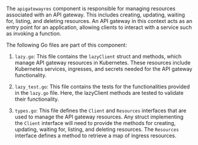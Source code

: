 The `apigatewayres` component is responsible for managing resources associated with an API gateway. This includes creating, updating, waiting for, listing, and deleting resources. An API gateway in this context acts as an entry point for an application, allowing clients to interact with a service such as invoking a function.

The following Go files are part of this component:

1. `lazy.go`: This file contains the `lazyClient` struct and methods, which manage API gateway resources in Kubernetes. These resources include Kubernetes services, ingresses, and secrets needed for the API gateway functionality.

2. `lazy_test.go`: This file contains the tests for the functionalities provided in the `lazy.go` file. Here, the lazyClient methods are tested to validate their functionality.

3. `types.go`: This file defines the `Client` and `Resources` interfaces that are used to manage the API gateway resources. Any struct implementing the `Client` interface will need to provide the methods for creating, updating, waiting for, listing, and deleting resources. The `Resources` interface defines a method to retrieve a map of ingress resources.
